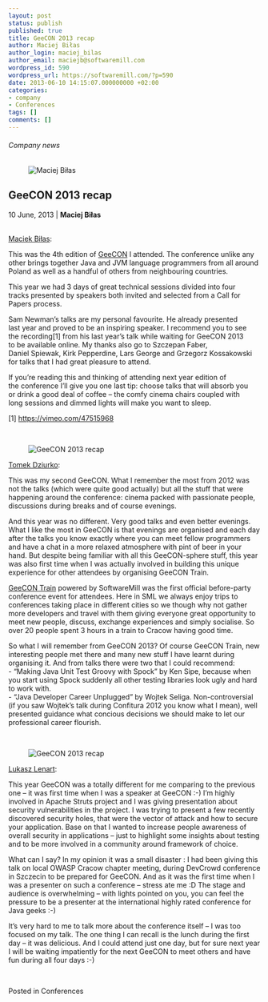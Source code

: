 ```yaml
---
layout: post
status: publish
published: true
title: GeeCON 2013 recap
author: Maciej Biłas
author_login: maciej_bilas
author_email: maciejb@softwaremill.com
wordpress_id: 590
wordpress_url: https://softwaremill.com/?p=590
date: 2013-06-10 14:15:07.000000000 +02:00
categories:
- company
- Conferences
tags: []
comments: []
---
```


<h6>Company news</h6>
<div class="post-header clearfix">
<figure><div class="image"><img src="https://softwaremill.com/wp-content/uploads/2013/04/bilas.jpg" alt="Maciej Biłas"></div></figure><div class="title">
<h2 class="font-dark-blue font-normal">GeeCON 2013 recap</h2>10 June, 2013 | <b>Maciej Biłas</b><br><br>
</div>
</div>
<div class="post-rows">
<div class="text">
<p><a href="https://twitter.com/maciejb">Maciek Biłas</a>:</p>
<p>This was the 4th edition of <a href="http://geecon.org">GeeCON</a> I attended. The conference unlike any other brings together Java and JVM language programmers from all around Poland as well as a handful of others from neighbouring countries.</p>
<p>This year we had 3 days of great technical sessions divided into four tracks presented by speakers both invited and selected from a Call for Papers process.</p>
<p>Sam Newman’s talks are my personal favourite. He already presented last year and proved to be an inspiring speaker. I recommend you to see the recording[1] from his last year’s talk while waiting for GeeCON 2013 to be available online. My thanks also go to Szczepan Faber, Daniel Spiewak, Kirk Pepperdine, Lars George and Grzegorz Kossakowski for talks that I had great pleasure to attend.</p>
<p>If you’re reading this and thinking of attending next year edition of the conference I’ll give you one last tip: choose talks that will absorb you or drink a good deal of coffee – the comfy cinema chairs coupled with long sessions and dimmed lights will make you want to sleep.</p>
<p>[1] <a href="https://vimeo.com/47515968">https://vimeo.com/47515968</a></p>
<p> </p>
</div>
<figure><img src="https://softwaremill.com/wp-content/uploads/2013/06/DSCF1623-ts-e1370866416703.jpg" alt="GeeCON 2013 recap"></figure><div class="text">
<p><a href="https://twitter.com/TomaszDziurko">Tomek Dziurko</a>:</p>
<p>This was my second GeeCON. What I remember the most from 2012 was not the talks (which were quite good actually) but all the stuff that were happening around the conference: cinema packed with passionate people, discussions during breaks and of course evenings.</p>
<p>And this year was no different. Very good talks and even better evenings. What I like the most in GeeCON is that evenings are organised and each day after the talks you know exactly where you can meet fellow programmers and have a chat in a more relaxed atmosphere with pint of beer in your hand. But despite being familiar with all this GeeCON-sphere stuff, this year was also first time when I was actually involved in building this unique experience for other attendees by organising GeeCON Train.</p>
<p><a href="http://www.meetup.com/geecon-train">GeeCON Train</a> powered by SoftwareMill was the first official before-party conference event for attendees. Here in SML we always enjoy trips to conferences taking place in different cities so we though why not gather more developers and travel with them giving everyone great opportunity to meet new people, discuss, exchange experiences and simply socialise. So over 20 people spent 3 hours in a train to Cracow having good time.</p>
<p>So what I will remember from GeeCON 2013? Of course GeeCON Train, new interesting people met there and many new stuff I have learnt during organising it. And from talks there were two that I could recommend:<br>- “Making Java Unit Test Groovy with Spock” by Ken Sipe, because when you start using Spock suddenly all other testing libraries look ugly and hard to work with.<br>- “Java Developer Career Unplugged” by Wojtek Seliga. Non-controversial (if you saw Wojtek’s talk during Confitura 2012 you know what I mean), well presented guidance what concious decisions we should make to let our professional career flourish.</p>
<p> </p>
</div>
<figure><img src="https://softwaremill.com/wp-content/uploads/2013/06/DSCF1608-mb-e1370866338798.jpg" alt="GeeCON 2013 recap"></figure><div class="text">
<p><a href="https://twitter.com/lukaszlenart">Lukasz Lenart</a>:</p>
<p>This year GeeCON was a totally different for me comparing to the previous one – it was first time when I was a speaker at GeeCON :-) I’m highly involved in Apache Struts project and I was giving presentation about security vulnerabilities in the project. I was trying to present a few recently discovered security holes, that were the vector of attack and how to secure your application. Base on that I wanted to increase people awareness of overall security in applications – just to highlight some insights about testing and to be more involved in a community around framework of choice.</p>
<p>What can I say? In my opinion it was a small disaster : I had been giving this talk on local OWASP Cracow chapter meeting, during DevCrowd conference in Szczecin to be prepared for GeeCON. And as it was the first time when I was a presenter on such a conference – stress ate me :D The stage and audience is overwhelming – with lights pointed on you, you can feel the pressure to be a presenter at the international highly rated conference for Java geeks :-)</p>
<p>It’s very hard to me to talk more about the conference itself – I was too focused on my talk. The one thing I can recall is the lunch during the first day – it was delicious. And I could attend just one day, but for sure next year I will be waiting impatiently for the next GeeCON to meet others and have fun during all four days :-)</p>
<p> </p>
</div>
</div>
<div class="post-footer">Posted in Conferences</div>

